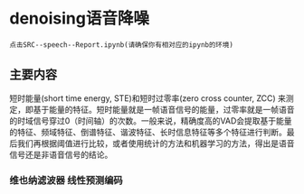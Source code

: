 # denoising语音降噪
    点击SRC--speech--Report.ipynb(请确保你有相对应的ipynb的环境)

## 主要内容
短时能量(short time energy, STE)和短时过零率(zero cross counter, ZCC) 来测定，即基于能量的特征。短时能量就是一帧语音信号的能量，过零率就是一帧语音的时域信号穿过0（时间轴）的次数。一般来说，精确度高的VAD会提取基于能量的特征、频域特征、倒谱特征、谐波特征、长时信息特征等多个特征进行判断。最后我们再根据阈值进行比较，或者使用统计的方法和机器学习的方法，得出是语音信号还是非语音信号的结论。

### 维也纳滤波器 线性预测编码
